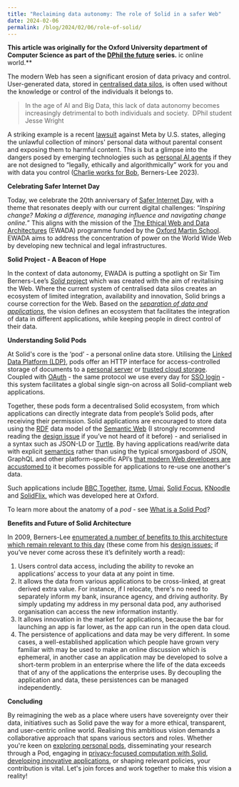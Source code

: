 ```yaml
---
title: "Reclaiming data autonomy: The role of Solid in a safer Web"
date: 2024-02-06
permalink: /blog/2024/02/06/role-of-solid/
---
```


**This article was originally for the Oxford University department of Computer Science as part of the [DPhil the future](https://www.cs.ox.ac.uk/news/2287-full.html) series.**
ic online world.**  

The modern Web has seen a significant erosion of data privacy and control. User-generated data, stored in [centralised data silos](https://www.w3.org/DesignIssues/CloudStorage.html), is often used without the knowledge or control of the individuals it belongs to.

> In the age of AI and Big Data, this lack of data autonomy becomes increasingly detrimental to both individuals and society.  DPhil student Jesse Wright

A striking example is a recent [lawsuit](https://www.nytimes.com/2023/10/24/technology/states-lawsuit-children-instagram-facebook.html) against Meta by U.S. states, alleging the unlawful collection of minors' personal data without parental consent and exposing them to harmful content. This is but a glimpse into the dangers posed by emerging technologies such as [personal AI agents](https://ruben.verborgh.org/blog/2013/01/31/what-web-agents-want/) if they are not designed to “legally, ethically and algorithmically” work for you and with data you control ([Charlie works for Bob](https://www.w3.org/DesignIssues/Charlie.html), Berners-Lee 2023).

**Celebrating Safer Internet Day**  

Today, we celebrate the 20th anniversary of [Safer Internet Day](https://www.saferinternetday.org/about), with a theme that resonates deeply with our current digital challenges: “_Inspiring change? Making a difference, managing influence and navigating change online._” This aligns with the mission of the [The Ethical Web and Data Architectures](https://ewada.ox.ac.uk/) (EWADA) programme funded by the [Oxford Martin School](https://www.oxfordmartin.ox.ac.uk/). EWADA aims to address the concentration of power on the World Wide Web by developing new technical and legal infrastructures. 

**Solid Project - A Beacon of Hope** 

In the context of data autonomy, EWADA is putting a spotlight on Sir Tim Berners-Lee’s [_Solid_ project](http://emansour.com/research/lusail/solid_protocols.pdf) which was created with the aim of revitalising the Web. Where the current system of centralised data silos creates an ecosystem of limited integration, availability and innovation, Solid brings a course correction for the Web. Based on the [_separation of data and applications_](https://solidlabresearch.github.io/WhatsInAPod/), the vision defines an ecosystem that facilitates the integration of data in different applications, while keeping people in direct control of their data. 

**Understanding Solid Pods** 

At Solid's core is the ‘pod’ - a personal online data store. Utilising the [Linked Data Platform (LDP)](https://www.w3.org/TR/ldp/), pods offer an HTTP interface for access-controlled storage of documents to a [personal server](https://communitysolidserver.github.io/CommunitySolidServer/latest/usage/starting-server/) or [trusted cloud storage](https://www.inrupt.com/blog/data-decoupling-and-cloud-services-a-new-way-to-ensure-data-privacy). Coupled with [OAuth](https://auth0.com/intro-to-iam/what-is-oauth-2) - the same protocol we use every day for [SSO login](https://www.ox.ac.uk/students/selfservice) - this system facilitates a global single sign-on across all Solid-compliant web applications.

Together, these pods form a decentralised Solid ecosystem, from which applications can directly integrate data from people’s Solid pods, after receiving their permission. Solid applications are encouraged to store data using the [RDF](https://www.w3.org/RDF/) data model of the [Semantic Web](https://www.w3.org/DesignIssues/Semantic.html) (I strongly recommend reading the [design issue](https://www.w3.org/DesignIssues/Semantic.html) if you’ve not heard of it before) - and serialised in a syntax such as JSON-LD or [Turtle](https://www.inrupt.com/videos/readable-turtle). By having applications read/write data with explicit [semantics](https://en.wikipedia.org/wiki/Semantic_Web) rather than using the typical smorgasbord of JSON, GraphQL and other platform-specific API’s [that modern Web developers are accustomed to](https://www.datasciencecentral.com/why-json-users-should-learn-turtle/) it becomes possible for applications to re-use one another's data. 

Such applications include [BBC Together](https://www.bbc.co.uk/together), [itsme](https://www.itsme-id.com/), [Umai](https://umai.noeldemartin.com/), [Solid Focus](https://noeldemartin.github.io/solid-focus/), [KNoodle](https://github.com/KNowledgeOnWebScale/knoodle) and [SolidFlix,](https://github.com/OxfordHCC/solid-media/) which was developed here at Oxford. 

To learn more about the anatomy of a _pod_ - see [What is a Solid Pod](https://www.inrupt.com/videos/what-is-a-solid-pod)? 

**Benefits and Future of Solid Architecture** 

In 2009, Berners-Lee [enumerated a number of benefits to this architecture which remain relevant to this day](https://www.w3.org/DesignIssues/CloudStorage.html) (these come from his [design issues;](https://www.w3.org/DesignIssues/) if you’ve never come across these it’s definitely worth a read): 

1.  Users control data access, including the ability to revoke an applications’ access to your data at any point in time. 
2.  It allows the data from various applications to be cross-linked, at great derived extra value. For instance, if I relocate, there's no need to separately inform my bank, insurance agency, and driving authority. By simply updating my address in my personal data pod, any authorised organisation can access the new information instantly. 
3.  It allows innovation in the market for applications, because the bar for launching an app is far lower, as the app can run in the open data cloud. 
4.  The persistence of applications and data may be very different. In some cases, a well-established application which people have grown very familiar with may be used to make an online discussion which is ephemeral, in another case an application may be developed to solve a short-term problem in an enterprise where the life of the data exceeds that of any of the applications the enterprise uses. By decoupling the application and data, these persistences can be managed independently. 

**Concluding** 

By reimagining the web as a place where users have sovereignty over their data, initiatives such as Solid pave the way for a more ethical, transparent, and user-centric online world. Realising this ambitious vision demands a collaborative approach that spans various sectors and roles. Whether you're keen on [exploring personal pods](https://solidproject.org/users/get-a-pod), disseminating your research through a Pod, engaging in [privacy-focused computation with Solid](https://arxiv.org/abs/2309.16365), [developing innovative applications](https://solidproject.org/users/get-a-pod), or shaping relevant policies, your contribution is vital. Let's join forces and work together to make this vision a reality!